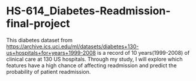 # HS-614_Diabetes-Readmission-final-project

This diabetes dataset from https://archive.ics.uci.edu/ml/datasets/diabetes+130-us+hospitals+for+years+1999-2008 is a record of 10 years(1999-2008) of clinical care at 130 US hospitals. Through my study, I will explore which features have a high chance of affecting readmission and predict the probability of patient readmission.
